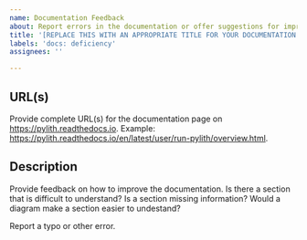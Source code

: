 ```yaml
---
name: Documentation Feedback
about: Report errors in the documentation or offer suggestions for improvement
title: '[REPLACE THIS WITH AN APPROPRIATE TITLE FOR YOUR DOCUMENTATION ISSUE]'
labels: 'docs: deficiency'
assignees: ''

---
```


## URL(s)

Provide complete URL(s) for the documentation page on <https://pylith.readthedocs.io>.
Example: <https://pylith.readthedocs.io/en/latest/user/run-pylith/overview.html>.

## Description

Provide feedback on how to improve the documentation.
Is there a section that is difficult to understand?
Is a section missing information?
Would a diagram make a section easier to undestand?

Report a typo or other error.


